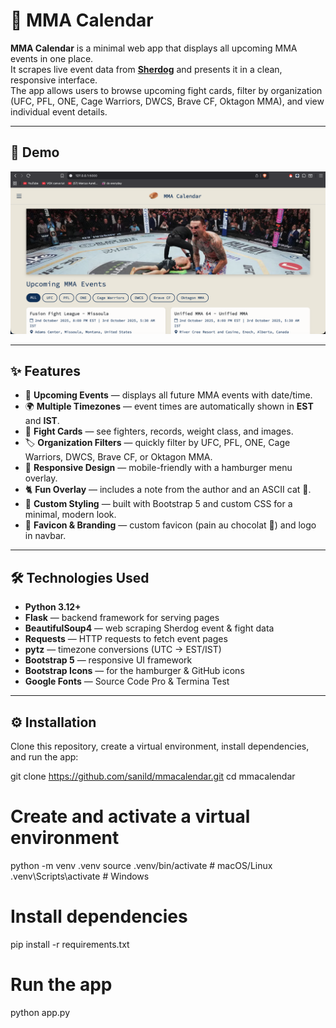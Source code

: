 # 🥊 MMA Calendar

**MMA Calendar** is a minimal web app that displays all upcoming MMA events in one place.  
It scrapes live event data from **[Sherdog](https://www.sherdog.com/events)** and presents it in a clean, responsive interface.  
The app allows users to browse upcoming fight cards, filter by organization (UFC, PFL, ONE, Cage Warriors, DWCS, Brave CF, Oktagon MMA), and view individual event details.

---

## 📸 Demo

![alt text](https://github.com/sanild/MMACalendar/blob/main/static/Screenshot.png?raw=true)


---

## ✨ Features

- 📅 **Upcoming Events** — displays all future MMA events with date/time.  
- 🌍 **Multiple Timezones** — event times are automatically shown in **EST** and **IST**.  
- 🥋 **Fight Cards** — see fighters, records, weight class, and images.  
- 🏷️ **Organization Filters** — quickly filter by UFC, PFL, ONE, Cage Warriors, DWCS, Brave CF, or Oktagon MMA.  
- 📱 **Responsive Design** — mobile-friendly with a hamburger menu overlay.  
- 🐈 **Fun Overlay** — includes a note from the author and an ASCII cat 🐾.  
- 🎨 **Custom Styling** — built with Bootstrap 5 and custom CSS for a minimal, modern look.  
- 🥐 **Favicon & Branding** — custom favicon (pain au chocolat 🥐) and logo in navbar.

---

## 🛠️ Technologies Used

- **Python 3.12+**  
- **Flask** — backend framework for serving pages  
- **BeautifulSoup4** — web scraping Sherdog event & fight data  
- **Requests** — HTTP requests to fetch event pages  
- **pytz** — timezone conversions (UTC → EST/IST)  
- **Bootstrap 5** — responsive UI framework  
- **Bootstrap Icons** — for the hamburger & GitHub icons  
- **Google Fonts** — Source Code Pro & Termina Test  

---

## ⚙️ Installation

Clone this repository, create a virtual environment, install dependencies, and run the app:

git clone https://github.com/sanild/mmacalendar.git
cd mmacalendar

# Create and activate a virtual environment
python -m venv .venv
source .venv/bin/activate   # macOS/Linux
.venv\Scripts\activate      # Windows

# Install dependencies
pip install -r requirements.txt

# Run the app
python app.py
